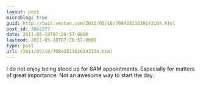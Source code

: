 ```yaml
---
layout: post
microblog: true
guid: http://twit.vmstan.com/2011/05/18/70842811620143104.html
post_id: 3042277
date: 2011-05-18T07:26:57-0600
lastmod: 2011-05-18T07:26:57-0600
type: post
url: /2011/05/18/70842811620143104.html
---
```

I do not enjoy being stood up for 8AM appointments. Especially for matters of great importance. Not an awesome way to start the day.
